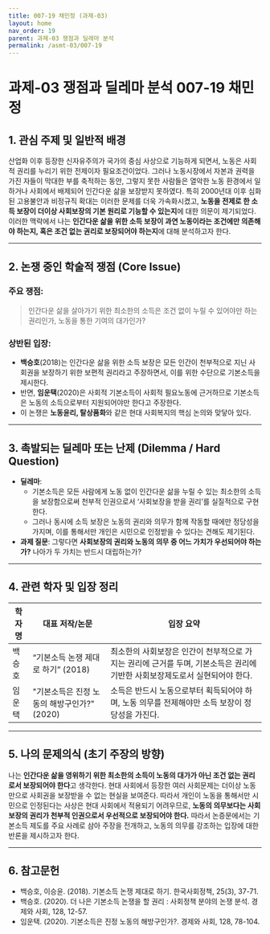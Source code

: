 ```yaml
---
title: 007-19 채민정 (과제-03)
layout: home
nav_order: 19
parent: 과제-03 쟁점과 딜레마 분석
permalink: /asmt-03/007-19
---
```


# 과제-03 쟁점과 딜레마 분석 007-19 채민정 

## 1. 관심 주제 및 일반적 배경

산업화 이후 등장한 신자유주의가 국가의 중심 사상으로 기능하게 되면서, 노동은 사회적 권리를 누리기 위한 전제이자 필요조건이었다. 그러나 노동시장에서 자본과 권력을 가진 자들이 막대한 부를 축적하는 동안, 그렇지 못한 사람들은 열악한 노동 환경에서 일하거나 사회에서 배제되어 인간다운 삶을 보장받지 못하였다. 특히 2000년대 이후 심화된 고용불안과 비정규직 확대는 이러한 문제를 더욱 가속화시켰고, **노동을 전제로 한 소득 보장이 더이상 사회보장의 기본 원리로 기능할 수 있는지**에 대한 의문이 제기되었다. 이러한 맥락에서 나는 **인간다운 삶을 위한 소득 보장이 과연 노동이라는 조건에만 의존해야 하는지, 혹은 조건 없는 권리로 보장되어야 하는지**에 대해 분석하고자 한다.

---

## 2. 논쟁 중인 학술적 쟁점 (Core Issue)

### 주요 쟁점:  

> 인간다운 삶을 살아가기 위한 최소한의 소득은 조건 없이 누릴 수 있어야만 하는 권리인가, 노동을 통한 기여의 대가인가?

### 상반된 입장:
- **백승호**(2018)는 인간다운 삶을 위한 소득 보장은 모든 인간이 천부적으로 지닌 사회권을 보장하기 위한 보편적 권리라고 주장하면서, 이를 위한 수단으로 기본소득을 제시한다.
- 반면, **임운택**(2020)은 사회적 기본소득이 사회적 필요노동에 근거하므로 기본소득은 노동의 소득으로부터 지원되어야만 한다고 주장한다.
- 이 논쟁은 **노동윤리, 탈상품화**와 같은 현대 사회복지의 핵심 논의와 맞닿아 있다.

---

## 3. 촉발되는 딜레마 또는 난제 (Dilemma / Hard Question)

- **딜레마**: 
  - 기본소득은 모든 사람에게 노동 없이 인간다운 삶을 누릴 수 있는 최소한의 소득을 보장함으로써 천부적 인권으로서 ‘사회보장을 받을 권리’를 실질적으로 구현한다.  
  - 그러나 동시에 소득 보장은 노동의 권리와 의무가 함께 작동할 때에만 정당성을 가지며, 이를 통해서만 개인은 시민으로 인정받을 수 있다는 견해도 제기된다.
- **과제 질문**: 그렇다면 **사회보장의 권리와 노동의 의무 중 어느 가치가 우선되어야 하는가?** 나아가 두 가치는 반드시 대립하는가?

---

## 4. 관련 학자 및 입장 정리

| 학자명             | 대표 저작/논문                                   | 입장 요약 |
|--------------------|---------------------------------------------------|-----------|
| 백승호   | “기본소득 논쟁 제대로 하기” (2018)                   | 최소한의 사회보장은 인간이 천부적으로 가지는 권리에 근거를 두며, 기본소득은 권리에 기반한 사회보장제도로서 실현되어야 한다. |
| 임운택    | "기본소득은 진정 노동의 해방구인가?" (2020)                                | 소득은 반드시 노동으로부터 획득되어야 하며, 노동 의무를 전제해야만 소득 보장이 정당성을 가진다. |
---

## 5. 나의 문제의식 (초기 주장의 방향)

나는 **인간다운 삶을 영위하기 위한 최소한의 소득이 노동의 대가가 아닌 조건 없는 권리로서 보장되어야 한다**고 생각한다. 현대 사회에서 등장한 여러 사회문제는 더이상 노동만으로 사회권을 보장받을 수 없는 현실을 보여준다. 따라서 개인이 노동을 통해서만 시민으로 인정된다는 사상은 현대 사회에서 적용되기 어려우므로, **노동의 의무보다는 사회보장의 권리가 천부적 인권으로서 우선적으로 보장되어야 한다.** 따라서 논증문에서는 기본소득 제도를 주요 사례로 삼아 주장을 전개하고, 노동의 의무를 강조하는 입장에 대한 반론을 제시하고자 한다.

---

## 6. 참고문헌

- 백승호, 이승윤. (2018). 기본소득 논쟁 제대로 하기. 한국사회정책, 25(3), 37-71.  
- 백승호. (2020). 더 나은 기본소득 논쟁을 할 권리 : 사회정책 분야의 논쟁 분석. 경제와 사회, 128, 12-57.  
- 임운택. (2020). 기본소득은 진정 노동의 해방구인가?. 경제와 사회, 128, 78-104.  
